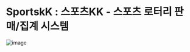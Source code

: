 # SportskK : 스포츠KK - 스포츠 로터리 판매/집계 시스템

![image](https://user-images.githubusercontent.com/5582138/106711305-afe3a480-663a-11eb-8566-b6e53c126f62.png)
